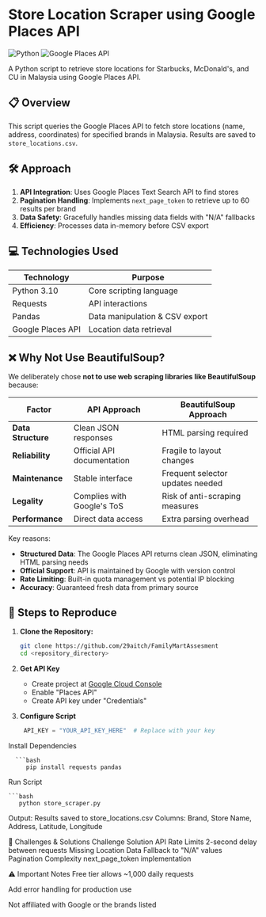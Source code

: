 # Store Location Scraper using Google Places API

![Python](https://img.shields.io/badge/Python-3.8%2B-blue)
![Google Places API](https://img.shields.io/badge/Google_Places_API-Yes-green)

A Python script to retrieve store locations for Starbucks, McDonald's, and CU in Malaysia using Google Places API.

## 📋 Overview
This script queries the Google Places API to fetch store locations (name, address, coordinates) for specified brands in Malaysia. Results are saved to `store_locations.csv`.

## 🛠 Approach
1. **API Integration**: Uses Google Places Text Search API to find stores
2. **Pagination Handling**: Implements `next_page_token` to retrieve up to 60 results per brand
3. **Data Safety**: Gracefully handles missing data fields with "N/A" fallbacks
4. **Efficiency**: Processes data in-memory before CSV export

## 💻 Technologies Used
| Technology       | Purpose                          |
|------------------|----------------------------------|
| Python 3.10      | Core scripting language          |
| Requests         | API interactions                 |
| Pandas           | Data manipulation & CSV export   |
| Google Places API| Location data retrieval          |

## ❌ Why Not Use BeautifulSoup?
We deliberately chose **not to use web scraping libraries like BeautifulSoup** because:

| Factor                | API Approach                          | BeautifulSoup Approach              |
|-----------------------|---------------------------------------|-------------------------------------|
| **Data Structure**    | Clean JSON responses                  | HTML parsing required               |
| **Reliability**       | Official API documentation            | Fragile to layout changes           |
| **Maintenance**       | Stable interface                      | Frequent selector updates needed    |
| **Legality**          | Complies with Google's ToS            | Risk of anti-scraping measures      |
| **Performance**       | Direct data access                    | Extra parsing overhead              |

Key reasons:
- **Structured Data**: The Google Places API returns clean JSON, eliminating HTML parsing needs
- **Official Support**: API is maintained by Google with version control
- **Rate Limiting**: Built-in quota management vs potential IP blocking
- **Accuracy**: Guaranteed fresh data from primary source

## 🚀 Steps to Reproduce

1. **Clone the Repository:**
   ```bash
   git clone https://github.com/29aitch/FamilyMartAssesment
   cd <repository_directory>
   
2. **Get API Key**
   - Create project at [Google Cloud Console](https://console.cloud.google.com/)
   - Enable "Places API"
   - Create API key under "Credentials"

3. **Configure Script**
    ```python
     API_KEY = "YOUR_API_KEY_HERE"  # Replace with your key
Install Dependencies

      ```bash
         pip install requests pandas
Run Script

    ```bash
       python store_scraper.py

   Output:
   Results saved to store_locations.csv
   Columns: Brand, Store Name, Address, Latitude, Longitude

🚨 Challenges & Solutions
Challenge	Solution
API Rate Limits	2-second delay between requests
Missing Location Data	Fallback to "N/A" values
Pagination Complexity	next_page_token implementation

⚠ Important Notes
Free tier allows ~1,000 daily requests

Add error handling for production use

Not affiliated with Google or the brands listed

